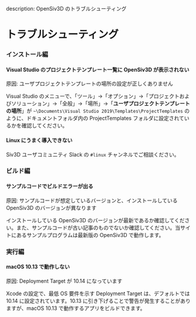 description: OpenSiv3D のトラブルシューティング

# トラブルシューティング

### インストール編

#### Visual Studio のプロジェクトテンプレート一覧に OpenSiv3D が表示されない

原因: ユーザプロジェクトテンプレートの場所の設定が正しくありません

Visual Studio のメニューで、「ツール」→「オプション」→「プロジェクトおよびソリューション」→「全般」→「場所」→「**ユーザプロジェクトテンプレートの場所**」が `~\Documents\Visual Studio 2019\Templates\ProjectTemplates` のように、ドキュメントフォルダ内の ProjectTemplates フォルダに設定されているかを確認してください。

#### Linux にうまく導入できない

Siv3D ユーザコミュニティ Slack の `#linux` チャンネルでご相談ください。


### ビルド編

#### サンプルコードでビルドエラーが出る

原因: サンプルコードが想定しているバージョンと、インストールしている OpenSiv3D のバージョンが異なります

インストールしている OpenSiv3D のバージョンが最新であるか確認してください。また、サンプルコードが古い記事のものでないか確認してください。当サイトにあるサンプルプログラムは最新版の OpenSiv3D で動作します。

### 実行編

#### macOS 10.13 で動作しない

原因: Deployment Target が 10.14 になっています

Xcode の設定で、最低 OS 要件を示す Deployment Target は、デフォルトでは 10.14 に設定されています。10.13 に引き下げることで警告が発生することがありますが、macOS 10.13 で動作するアプリをビルドできます。
